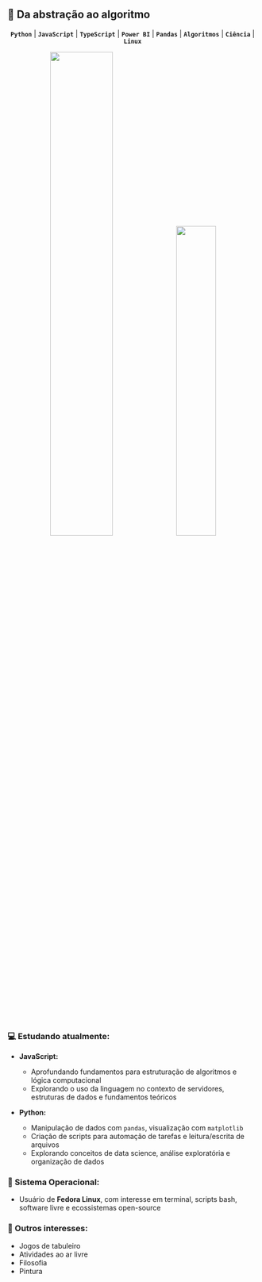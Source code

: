 ## 🔢 Da abstração ao algoritmo

<p align="center">
  <code><strong>Python</strong></code> |
  <code><strong>JavaScript</strong></code> |
  <code><strong>TypeScript</strong></code> |
  <code><strong>Power BI</strong></code> |
  <code><strong>Pandas</strong></code> |
  <code><strong>Algoritmos</strong></code> |
  <code><strong>Ciência</strong></code> |
  <code><strong>Linux</strong></code>
</p>
<div align="center">

  <!-- Streaks com destaque no current streak 🔥 -->
  <img src="https://github-readme-streak-stats.herokuapp.com?user=claradonato&theme=tokyonight&hide_border=true&background=000000&ring=ff7f50&fire=ff7f50&currStreakLabel=ff7f50&sideLabels=ffffff" width="50%" />

  <!-- Linguagens mais usadas -->
  <img src="https://github-readme-stats.vercel.app/api/top-langs/?username=claradonato&layout=compact&theme=tokyonight&hide_border=true&bg_color=000000&title_color=79c0ff&text_color=ffffff&langs_count=6" width="40%" />

</div>





### 💻 Estudando atualmente:
- **JavaScript:**
  - Aprofundando fundamentos para estruturação de algoritmos e lógica computacional
  - Explorando o uso da linguagem no contexto de servidores, estruturas de dados e fundamentos teóricos

- **Python:**
  - Manipulação de dados com `pandas`, visualização com `matplotlib`
  - Criação de scripts para automação de tarefas e leitura/escrita de arquivos
  - Explorando conceitos de data science, análise exploratória e organização de dados

### 🐧 Sistema Operacional:
- Usuário de **Fedora Linux**, com interesse em terminal, scripts bash, software livre e ecossistemas open-source

### 🌱 Outros interesses:
- Jogos de tabuleiro
- Atividades ao ar livre
- Filosofia
- Pintura

<!--
**claradonato/claradonato** is a ✨ _special_ ✨ repository because its `README.md` (this file) appears on your GitHub profile.

Here are some ideas to get you started:

- 🔭 I’m currently working on ...
- 🌱 I’m currently learning ...
- 👯 I’m looking to collaborate on ...
- 🤔 I’m looking for help with ...
- 💬 Ask me about ...
- 📫 How to reach me: ...
- 😄 Pronouns: ...
- ⚡ Fun fact: ...
-->
